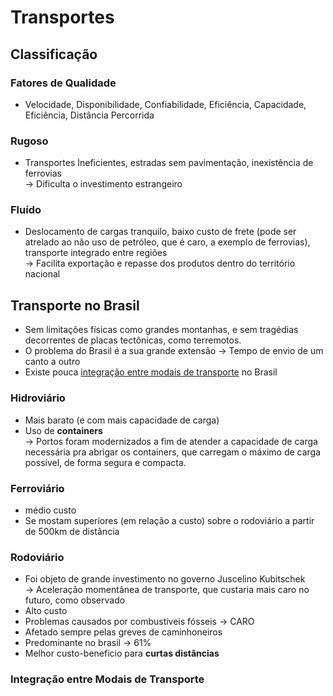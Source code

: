 # Transportes

## Classificação&#x20;

### Fatores de Qualidade

* Velocidade, Disponibilidade, Confiabilidade, Eficiência, Capacidade, Eficiência, Distância Percorrida

### Rugoso

* Transportes Ineficientes, estradas sem pavimentação, inexistência de ferrovias \
  \-> Dificulta o investimento estrangeiro

### Fluído

* Deslocamento de cargas tranquilo, baixo custo de frete (pode ser atrelado ao não uso de petróleo, que é caro, a exemplo de ferrovias), transporte integrado entre regiões \
  \-> Facilita exportação e repasse dos produtos dentro do território nacional

## Transporte no Brasil&#x20;

* Sem limitações físicas como grandes montanhas, e sem tragédias decorrentes de placas tectônicas, como terremotos.
* O problema do Brasil é a sua grande extensão -> Tempo de envio de um canto a outro
* Existe pouca [integração entre modais de transporte](transportes.md#integracao-entre-modais-de-transporte) no Brasil

### Hidroviário

* Mais barato (e com mais capacidade de carga)&#x20;
* Uso de **containers** \
  \-> Portos foram modernizados a fim de atender a capacidade de carga necessária pra abrigar os containers, que carregam o máximo de carga possível, de forma segura e compacta.

### Ferroviário

* médio custo
* Se mostam superiores (em relação a custo) sobre o rodoviário a partir de 500km de distância

### Rodoviário

* Foi objeto de grande investimento no governo Juscelino Kubitschek \
  \-> Aceleração momentânea de transporte, que custaria mais caro no futuro, como observado
* Alto custo
* Problemas causados por combustíveis fósseis -> CARO
* Afetado sempre pelas greves de caminhoneiros
* Predominante no brasil -> 61%
* Melhor custo-benefício para **curtas distâncias**

### **Integração entre Modais de Transporte**



